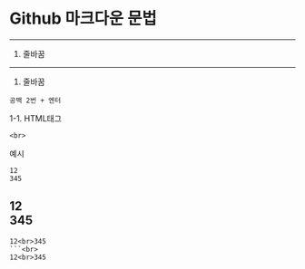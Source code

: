 # Github 마크다운 문법  
---

 1. 줄바꿈


---

1. 줄바꿈
```
공백 2번 + 엔터
```
1-1. HTML태그
```
<br>
```

예시
```
12  
345
```
12  
345
---
```
12<br>345
```<br>
12<br>345

